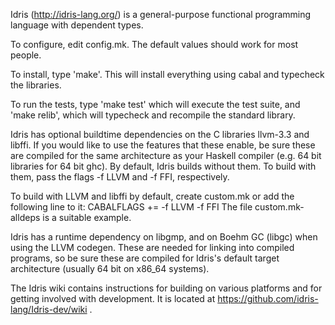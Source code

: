 Idris (http://idris-lang.org/) is a general-purpose functional programming 
language with dependent types.

To configure, edit config.mk. The default values should work for most people.

To install, type 'make'. This will install everything using cabal and
typecheck the libraries.

To run the tests, type 'make test' which will execute the test suite, and
'make relib', which will typecheck and recompile the standard library.

Idris has optional buildtime dependencies on the C libraries llvm-3.3 and libffi. If you would like to use the features that these enable, be sure these are compiled for the same architecture as your Haskell compiler (e.g. 64 bit libraries for 64 bit ghc). By default, Idris builds without them. To build with them, pass the flags -f LLVM and -f FFI, respectively.

To build with LLVM and libffi by default, create custom.mk or add the following line to it:
CABALFLAGS += -f LLVM -f FFI
The file custom.mk-alldeps is a suitable example.

Idris has a runtime dependency on libgmp, and on Boehm GC (libgc) when using the LLVM codegen. These are needed for linking into compiled programs, so be sure these are compiled for Idris's default target architecture (usually 64 bit on x86_64 systems).

The Idris wiki contains instructions for building on various platforms and for getting involved with development. It is located at https://github.com/idris-lang/Idris-dev/wiki .